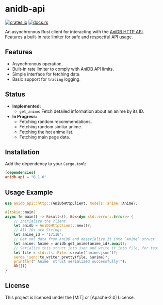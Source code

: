 # anidb-api

[![crates.io](https://img.shields.io/crates/v/anidb-api.svg)](https://crates.io/crates/anidb-api)
[![docs.rs](https://docs.rs/anidb-api/badge.svg)](https://docs.rs/anidb-api)

An asynchronous Rust client for interacting with the [AniDB HTTP API](https://wiki.anidb.net/HTTP_API_Definition). Features a built-in rate limiter for safe and respectful API usage.

## Features

*   Asynchronous operation.
*   Built-in rate limiter to comply with AniDB API limits.
*   Simple interface for fetching data.
*   Basic support for `tracing` logging.

## Status

*   **Implemented:**
    *   `get_anime`: Fetch detailed information about an anime by its ID.
*   **In Progress:**
    *   Fetching random recommendations.
    *   Fetching random similar anime.
    *   Fetching the hot anime list.
    *   Fetching main page data.

## Installation

Add the dependency to your `Cargo.toml`:

```toml
[dependencies]
anidb-api = "0.1.0"
```

## Usage Example

```rust
use anidb_api::http::{AniDbHttpClient, models::anime::Anime};

#[tokio::main]
async fn main() -> Result<(), Box<dyn std::error::Error>> {
    // Initialize the client
    let anidb = AniDbHttpClient::new()?;
    // All IDs are Strings
    let anime_id = "17110";
    // Get xml data from AniDB and deserialize it into `Anime` struct
    let anime: Anime = anidb.get_anime(anime_id).await?;
    // Serialize this struct into json and write it into file, for testing purposes
    let file = std::fs::File::create("anime.json")?;
    serde_json::to_writer_pretty(file, &anime)?;
    println!("`Anime` struct serialized successfully!");
    Ok(())
}
```

## License

This project is licensed under the [MIT] or [Apache-2.0] License.
